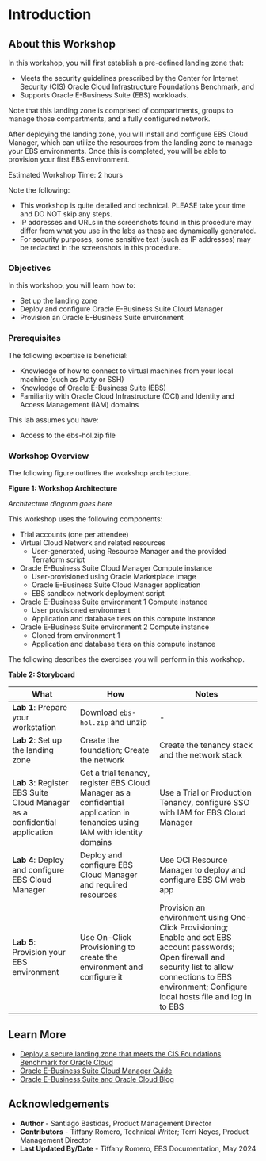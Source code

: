 # Introduction

## About this Workshop

In this workshop, you will first establish a pre-defined landing zone that: 
* Meets the security guidelines prescribed by the Center for Internet Security (CIS) Oracle Cloud Infrastructure Foundations Benchmark, and 
* Supports Oracle E-Business Suite (EBS) workloads. 

Note that this landing zone is comprised of compartments, groups to manage those compartments, and a fully configured network. 

After deploying the landing zone, you will install and configure EBS Cloud Manager, which can utilize the resources from the landing zone to manage your EBS environments. Once this is completed, you will be able to provision your first EBS environment. 

Estimated Workshop Time: 2 hours

Note the following:
* This workshop is quite detailed and technical. PLEASE take your time and DO NOT skip any steps.
* IP addresses and URLs in the screenshots found in this procedure may differ from what you use in the labs as these are dynamically generated. 
* For security purposes, some sensitive text (such as IP addresses) may be redacted in the screenshots in this procedure.

### Objectives

In this workshop, you will learn how to:
* Set up the landing zone
* Deploy and configure Oracle E-Business Suite Cloud Manager
* Provision an Oracle E-Business Suite environment

### Prerequisites

The following expertise is beneficial:
* Knowledge of how to connect to virtual machines from your local machine (such as Putty or SSH)
* Knowledge of Oracle E-Business Suite (EBS)
* Familiarity with Oracle Cloud Infrastructure (OCI) and Identity and Access Management (IAM) domains

This lab assumes you have:

* Access to the ebs-hol.zip file

### Workshop Overview
The following figure outlines the workshop architecture. 

**Figure 1: Workshop Architecture**

*Architecture diagram goes here*

This workshop uses the following components: 
* Trial accounts (one per attendee)
* Virtual Cloud Network and related resources
    * User-generated, using Resource Manager and the provided Terraform script
* Oracle E-Business Suite Cloud Manager Compute instance
    * User-provisioned using Oracle Marketplace image
    * Oracle E-Business Suite Cloud Manager application
    * EBS sandbox network deployment script
* Oracle E-Business Suite environment 1 Compute instance
    * User provisioned environment
    * Application and database tiers on this compute instance
* Oracle E-Business Suite environment 2 Compute instance
    * Cloned from environment 1
    * Application and database tiers on this compute instance

The following describes the exercises you will perform in this workshop.

**Table 2: Storyboard**

| What          |      How      |  Notes |
| ------------- | ------------- | ------------- |
| **Lab 1**: Prepare your workstation  | Download `ebs-hol.zip` and unzip | - |
| **Lab 2**: Set up the landing zone |  Create the foundation; Create the network   | Create the tenancy stack and the network stack |
| **Lab 3**: Register EBS Suite Cloud Manager as a confidential application | Get a trial tenancy, register EBS Cloud Manager as a confidential application in tenancies using IAM with identity domains | Use a Trial or Production Tenancy, configure SSO with IAM for EBS Cloud Manager |
| **Lab 4**: Deploy and configure EBS Cloud Manager  | Deploy and configure EBS Cloud Manager and required resources| Use OCI Resource Manager to deploy and configure EBS CM web app |
| **Lab 5**: Provision your EBS environment | Use On-Click Provisioning to create the environment and configure it | Provision an environment using One-Click Provisioning; Enable and set EBS account passwords; Open firewall and security list to allow connections to EBS environment; Configure local hosts file and log in to EBS |

## Learn More

* [Deploy a secure landing zone that meets the CIS Foundations Benchmark for Oracle Cloud](https://docs.oracle.com/en/solutions/cis-oci-benchmark/index.html#GUID-89CA48AA-73E1-4992-A43F-CA5FA5CE21CD)
* [Oracle E-Business Suite Cloud Manager Guide](https://docs.oracle.com/cd/E26401_01/doc.122/f35809/toc.htm)
* [Oracle E-Business Suite and Oracle Cloud Blog](https://blogs.oracle.com/ebsandoraclecloud/)

## Acknowledgements
* **Author** - Santiago Bastidas, Product Management Director
* **Contributors** -  Tiffany Romero, Technical Writer; Terri Noyes, Product Management Director
* **Last Updated By/Date** - Tiffany Romero, EBS Documentation, May 2024
